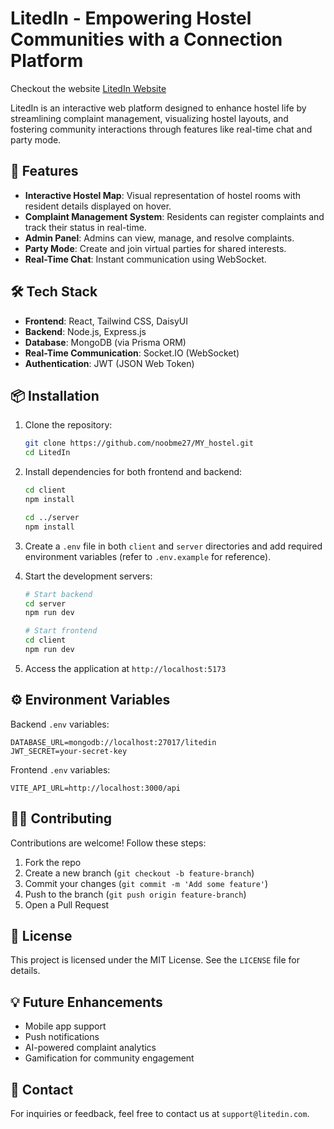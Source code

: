 # LitedIn - Empowering Hostel Communities with a Connection Platform
Checkout the website [LitedIn Website](https://litedin.netlify.app/)

LitedIn is an interactive web platform designed to enhance hostel life by streamlining complaint management, visualizing hostel layouts, and fostering community interactions through features like real-time chat and party mode.

## 🚀 Features
- **Interactive Hostel Map**: Visual representation of hostel rooms with resident details displayed on hover.
- **Complaint Management System**: Residents can register complaints and track their status in real-time.
- **Admin Panel**: Admins can view, manage, and resolve complaints.
- **Party Mode**: Create and join virtual parties for shared interests.
- **Real-Time Chat**: Instant communication using WebSocket.

## 🛠️ Tech Stack
- **Frontend**: React, Tailwind CSS, DaisyUI
- **Backend**: Node.js, Express.js
- **Database**: MongoDB (via Prisma ORM)
- **Real-Time Communication**: Socket.IO (WebSocket)
- **Authentication**: JWT (JSON Web Token)

## 📦 Installation

1. Clone the repository:
    ```bash
    git clone https://github.com/noobme27/MY_hostel.git
    cd LitedIn
    ```

2. Install dependencies for both frontend and backend:
    ```bash
    cd client
    npm install

    cd ../server
    npm install
    ```

3. Create a `.env` file in both `client` and `server` directories and add required environment variables (refer to `.env.example` for reference).

4. Start the development servers:
    ```bash
    # Start backend
    cd server
    npm run dev

    # Start frontend
    cd client
    npm run dev
    ```

5. Access the application at `http://localhost:5173`

## ⚙️ Environment Variables

Backend `.env` variables:
```
DATABASE_URL=mongodb://localhost:27017/litedin
JWT_SECRET=your-secret-key
```

Frontend `.env` variables:
```
VITE_API_URL=http://localhost:3000/api
```

## 🧑‍💻 Contributing

Contributions are welcome! Follow these steps:
1. Fork the repo
2. Create a new branch (`git checkout -b feature-branch`)
3. Commit your changes (`git commit -m 'Add some feature'`)
4. Push to the branch (`git push origin feature-branch`)
5. Open a Pull Request

## 📜 License
This project is licensed under the MIT License. See the `LICENSE` file for details.

## 💡 Future Enhancements
- Mobile app support
- Push notifications
- AI-powered complaint analytics
- Gamification for community engagement

## 📧 Contact
For inquiries or feedback, feel free to contact us at `support@litedin.com`.



